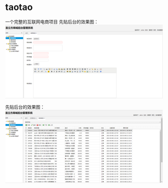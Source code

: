 # taotao
一个完整的互联网电商项目
先贴后台的效果图：![Image text](https://github.com/Qyt-Coding/img-folder/blob/master/houtai.png)

先贴后台的效果图：![Image text](https://github.com/Qyt-Coding/img-folder/blob/master/houtai2.png)

